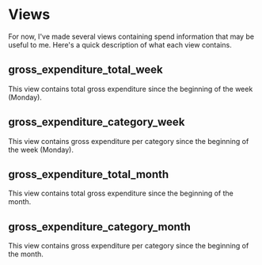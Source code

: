 # Views

For now, I've made several views containing spend information that may be useful to me. Here's a quick description of what each view contains.

## gross_expenditure_total_week

This view contains total gross expenditure since the beginning of the week (Monday).

## gross_expenditure_category_week

This view contains gross expenditure per category since the beginning of the week (Monday).

## gross_expenditure_total_month

This view contains total gross expenditure since the beginning of the month.

## gross_expenditure_category_month

This view contains gross expenditure per category since the beginning of the month.
